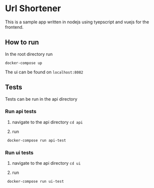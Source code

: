 # Url Shortener

This is a sample app written in nodejs using tyepscript and vuejs for the frontend. 


## How to run
In the root directory run 

``` docker-compose up ```

The ui can be found on `localhost:8082`

## Tests

Tests can be run in the api directory

### Run api tests

1. navigate to the api directory `cd api`

2. run 

``` docker-compose run api-test```

### Run ui tests

1. navigate to the api directory `cd ui`

2. run 

``` docker-compose run ui-test```


